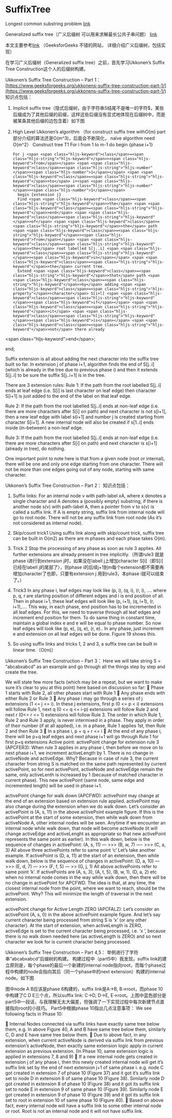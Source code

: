 # SuffixTree

Longest common substring problem 
[link](https://en.wikipedia.org/wiki/Longest_common_substring_problem)

Generalized suffix tree（广义后缀树 可以用来求解最长公共子串问题）
[link](https://en.wikipedia.org/wiki/Generalized_suffix_tree)

本文主要参考[link](https://www.geeksforgeeks.org/generalized-suffix-tree-1/)  （GeeksforGeeks 不错的网站， 详细介绍广义后缀树，包括实现）

在学习广义后缀树（Generalized suffix tree）之前，首先学习Ukkonen’s Suffix Tree Construction这个人的后缀树构建。

Ukkonen’s Suffix Tree Construction – Part 1：
[https://www.geeksforgeeks.org/ukkonens-suffix-tree-construction-part-1/](https://www.geeksforgeeks.org/ukkonens-suffix-tree-construction-part-1/)
    知识点包括：

1.  Implicit suffix tree（隐式后缀树，由于字符串S结尾不是唯一的字符$，某些后缀成为了其他后缀的前缀，这样这些后缀没有显式地体现在后缀树中，而是被某条其他后缀的边包含着）如下图

2.  High Level Ukkonen’s algorithm （for construct suffix tree withO(m) part部分介绍的算法还是O(m^3)，后面会不断简化， naïve algorithm need O(m^2）
Construct tree T1
For i from 1 to m-1 do
begin {phase i+1}

        For j <span <span class="hljs-keyword">class</span>=<span class="hljs-string">"hljs-keyword"</span>><span class="hljs-keyword">from</span></span> <span <span class="hljs-keyword">class</span>=<span class="hljs-string">"hljs-number"</span>><span class="hljs-number">1</span></span> <span <span class="hljs-keyword">class</span>=<span class="hljs-string">"hljs-keyword"</span>>to</span> i+<span <span class="hljs-keyword">class</span>=<span class="hljs-string">"hljs-number"</span>><span class="hljs-number">1</span></span>
          begin {extension j}
          Find <span <span class="hljs-keyword">class</span>=<span class="hljs-string">"hljs-keyword"</span>>the</span> <span <span class="hljs-keyword">class</span>=<span class="hljs-string">"hljs-keyword"</span>>end</span> <span <span class="hljs-keyword">class</span>=<span class="hljs-string">"hljs-keyword"</span>>of</span> <span <span class="hljs-keyword">class</span>=<span class="hljs-string">"hljs-keyword"</span>>the</span> path <span <span class="hljs-keyword">class</span>=<span class="hljs-string">"hljs-keyword"</span>><span class="hljs-keyword">from</span></span> <span <span class="hljs-keyword">class</span>=<span class="hljs-string">"hljs-keyword"</span>>the</span> root labelled S[j..i] <span <span class="hljs-keyword">class</span>=<span class="hljs-string">"hljs-keyword"</span>><span class="hljs-keyword">in</span></span> <span <span class="hljs-keyword">class</span>=<span class="hljs-string">"hljs-keyword"</span>>the</span> current tree.
          Extend <span <span class="hljs-keyword">class</span>=<span class="hljs-string">"hljs-keyword"</span>>that</span> path <span <span class="hljs-keyword">class</span>=<span class="hljs-string">"hljs-keyword"</span>>by</span> adding <span <span class="hljs-keyword">class</span>=<span class="hljs-string">"hljs-property"</span>>character</span> S[i+l] <span <span class="hljs-keyword">class</span>=<span class="hljs-string">"hljs-keyword"</span>><span class="hljs-keyword">if</span></span> <span <span class="hljs-keyword">class</span>=<span class="hljs-string">"hljs-keyword"</span>>it</span> <span <span class="hljs-keyword">class</span>=<span class="hljs-string">"hljs-keyword"</span>><span class="hljs-keyword">is</span></span> <span <span class="hljs-keyword">class</span>=<span class="hljs-string">"hljs-keyword"</span>>not</span> there already

&lt;span class="hljs-keyword"&gt;end&lt;/span&gt;;

end;

Suffix extension is all about adding the next character into the suffix tree built so far.
In extension j of phase i+1, algorithm finds the end of S[j..i] (which is already in the tree due to previous phase i) and then it extends S[j..i] to be sure the suffix S[j..i+1] is in the tree.

There are 3 extension rules:
Rule 1: If the path from the root labelled S[j..i] ends at leaf edge (i.e. S[i] is last character on leaf edge) then character S[i+1] is just added to the end of the label on that leaf edge.

Rule 2: If the path from the root labelled S[j..i] ends at non-leaf edge (i.e. there are more characters after S[i] on path) and next character is not s[i+1], then a new leaf edge with label s{i+1] and number j is created starting from character S[i+1].
A new internal node will also be created if s[1..i] ends inside (in-between) a non-leaf edge.

Rule 3: If the path from the root labelled S[j..i] ends at non-leaf edge (i.e. there are more characters after S[i] on path) and next character is s[i+1] (already in tree), do nothing.

One important point to note here is that from a given node (root or internal), there will be one and only one edge starting from one character. There will not be more than one edges going out of any node, starting with same character.

Ukkonen’s Suffix Tree Construction – Part 2：
知识点包括：

1.  Suffix links:
For an internal node v with path-label xA, where x denotes a single character and A denotes a (possibly empty) substring, if there is another node s(v) with path-label A, then a pointer from v to s(v) is called a suffix link.
If A is empty string, suffix link from internal node will go to root node.
There will not be any suffix link from root node (As it’s not considered as internal node).
2.  Skip/count trick1
Using suffix link along with skip/count trick, suffix tree can be built in O(m2) as there are m phases and each phase takes O(m).

3.  Trick 2
Stop the processing of any phase as soon as rule 3 applies. All further extensions are already present in tree implicitly.（所谓rule3 就是phase i进行到extension j时，如果没在labell j上增加character S[i]（即S[i]已经在labell j的尾部了），则phase i的后续j+1到m每个extension都不需要再增加character了也即，只要有extension j 用到rule3，本phase i就可以结束了。）

4.  Trick3
In any phase i, leaf edges may look like (p, i), (q, i), (r, i), …. where p, q, r are starting position of different edges and i is end position of all. Then in phase i+1, these leaf edges will look like (p, i+1), (q, i+1), (r, i+1),…. This way, in each phase, end position has to be incremented in all leaf edges. For this, we need to traverse through all leaf edges and increment end position for them. To do same thing in constant time, maintain a global index e and e will be equal to phase number. So now leaf edges will look like (p, e), (q, e), (r, e).. In any phase, just increment e and extension on all leaf edges will be done. Figure 19 shows this.

5.  So using suffix links and tricks 1, 2 and 3, a suffix tree can be built in linear time.（O(m)）

Ukkonen’s Suffix Tree Construction – Part 3：
Here we will take string S = “abcabxabcd” as an example and go through all the things step by step and create the tree.

We will state few more facts (which may be a repeat, but we want to make sure it’s clear to you at this point) here based on discussion so far:
    Phase 1 starts with Rule 2, all other phases start with Rule 1
    Any phase ends with either Rule 2 or Rule 3
    Any phase i may go through a series of j extensions (1 &lt;= j &lt;= i). In these j extensions, first p (0 &lt;= p &lt; i) extensions will follow Rule 1, next q (0 &lt;= q &lt;= i-p) extensions will follow Rule 2 and next r (0&lt;= r &lt;= 1) extensions will follow Rule 3. The order in which Rule 1, Rule 2 and Rule 3 apply, is never intermixed in a phase. They apply in order of their number (if at all applied), i.e. in a phase, Rule 1 applies 1st, then Rule 2 and then Rule 3
    In a phase i, p + q + r &lt;= i
    At the end of any phase i, there will be p+q leaf edges and next phase i+1 will go through Rule 1 for first p+q extensions
Active point:
        activePoint change for extension rule 3 (APCFER3): When rule 3 applies in any phase i, then before we move on to next phase i+1, we increment activeLength by 1. There is no change in activeNode and activeEdge. Why? Because in case of rule 3, the current character from string S is matched on the same path represented by current activePoint, so for next activePoint, activeNode and activeEdge remain the same, only activeLenth is increased by 1 (because of matched character in current phase). This new activePoint (same node, same edge and incremented length) will be used in phase i+1.

activePoint change for walk down (APCFWD): activePoint may change at the end of an extension based on extension rule applied. activePoint may also change during the extension when we do walk down. Let’s consider an activePoint is (A, s, 11) in the above activePoint example figure. If this is the activePoint at the start of some extension, then while walk down from activeNode A, other internal nodes will be seen. Anytime if we encounter an internal node while walk down, that node will become activeNode (it will change activeEdge and activeLenght as appropriate so that new activePoint represents the same point as earlier). In this walk down, below is the sequence of changes in activePoint:
(A, s, 11) — &gt;&gt;&gt; (B, w, 7) —- &gt;&gt;&gt; (C, a, 3)
All above three activePoints refer to same point ‘c’
Let’s take another example.
If activePoint is (D, a, 11) at the start of an extension, then while walk down, below is the sequence of changes in activePoint:
(D, a, 10) — &gt;&gt;&gt; (E, d, 7) — &gt;&gt;&gt; (F, f, 5) — &gt;&gt; (G, j, 1)
All above activePoints refer to same point ‘k’.
If activePoints are (A, s, 3), (A, t, 5), (B, w, 1), (D, a, 2) etc when no internal node comes in the way while walk down, then there will be no change in activePoint for APCFWD.
The idea is that, at any time, the closest internal node from the point, where we want to reach, should be the activePoint. Why? This will minimize the length of traversal in the next extension.

activePoint change for Active Length ZERO (APCFALZ): Let’s consider an activePoint (A, s, 0) in the above activePoint example figure. And let’s say current character being processed from string S is ‘x’ (or any other character). At the start of extension, when activeLength is ZERO, activeEdge is set to the current character being processed, i.e. ‘x             ’, because there is no walk down needed here (as activeLength is ZERO) and so next character we look for is current character being processed.

Ukkonen’s Suffix Tree Construction – Part 4,5：
举例进行了字符串”abcabxabcd”后缀树的构建。
构建过程中（part5中）我发现，suffix link的建立原则是，每个phase的最后一个新建的internal node指向root，而每个phase过程中构建的node会指向其后（同一个phase中的next extension）构建的internal node。如下图

图中node A B应该是phase 6构建的，suffix link是A-&gt;B, B-&gt;root，而phase 10中构建了C D E三个点，所以suffix link: C-&gt;D, D-&gt;E, E-&gt;root。上图中蓝色部分是part5中一段话，与我理解无太大偏差，但强调了一下实现过程中每次新建节点直接指向root的小技巧。
    Part5中根据phase 10指出几点注意事项：
We see following facts in Phase 10:

    Internal Nodes connected via suffix links have exactly same tree below them, e.g. In above Figure 40, A and B have same tree below them, similarly C, D and E have same tree below them.
    Due to above fact, in any extension, when current activeNode is derived via suffix link from previous extension’s activeNode, then exactly same extension logic apply in current extension as previous extension. (In Phase 10, same extension logic is applied in extensions 7, 8 and 9)
    If a new internal node gets created in extension j of any phase i, then this newly created internal node will get it’s suffix link set by the end of next extension j+1 of same phase i. e.g. node C got created in extension 7 of phase 10 (Figure 37) and it got it’s suffix link set to node D in extension 8 of same phase 10 (Figure 38). Similarly node D got created in extension 8 of phase 10 (Figure 38) and it got its suffix link set to node E in extension 9 of same phase 10 (Figure 39). Similarly node E got created in extension 9 of phase 10 (Figure 39) and it got its suffix link set to root in extension 10 of same phase 10 (Figure 40).
    Based on above fact, every internal node will have a suffix link to some other internal node or root. Root is not an internal node and it will not have suffix link.